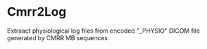 # Cmrr2Log

Extraact physiological log files from encoded "_PHYSIO" DICOM file generated by CMRR MB sequences



